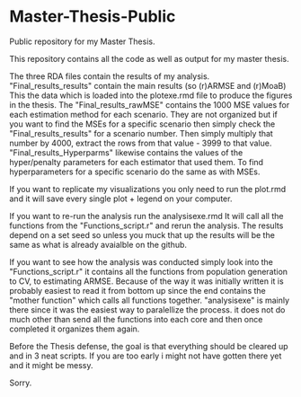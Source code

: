 # Master-Thesis-Public
Public repository for my Master Thesis.

This repository contains all the code as well as output for my master thesis.

The three RDA files contain the results of my analysis. "Final_results_results" contain the main results (so (r)ARMSE and (r)MoaB) This the data which is loaded into the plotexe.rmd file to produce the figures in the thesis. The "Final_results_rawMSE" contains the  1000 MSE values for each estimation method for each scenario. They are not organized but if you want to find the MSEs for a specific scenario then simply check the "Final_results_results" for a scenario number. Then simply multiply that number by 4000, extract the rows from that value - 3999 to that value. "Final_results_Hyperparms" likewise contains the values of the hyper/penalty parameters for each estimator that used them. To find hyperparameters for a specific scenario do the same as with MSEs. 

If you want to replicate my visualizations you only need to run the plot.rmd and it will save every single plot + legend on your computer. 

If you want to re-run the analysis run the analysisexe.rmd It will call all the functions from the "Functions_script.r" and rerun the analysis. The results depend on a set seed so unless you muck that up the results will be the same as what is already avaialble on the github. 

If you want to see how the analysis was conducted simply look into the "Functions_script.r" it contains all the functions from population generation to CV, to estimating ARMSE. Because of the way it was initially written it is probably easiest to read it from bottom up since the end contains the "mother function" which calls all functions together. "analysisexe" is mainly there since it was the easiest way to paralellize the process. it does not do much other than send all the functions into each core and then once completed it organizes them again.

Before the Thesis defense, the goal is that everything should be cleared up and in 3 neat scripts. If you are too early i might not have gotten there yet and it might be messy.

Sorry.
